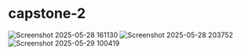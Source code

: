 # capstone-2
![Screenshot 2025-05-28 161130](https://github.com/user-attachments/assets/1bac93d6-3bea-4552-a3c8-7d61d83c9e15)
![Screenshot 2025-05-28 203752](https://github.com/user-attachments/assets/74b6f566-21ec-433e-9e8b-6f0ec7d713e8)
![Screenshot 2025-05-29 100419](https://github.com/user-attachments/assets/23a5cd4a-4990-4421-9766-851fe51ab385)

